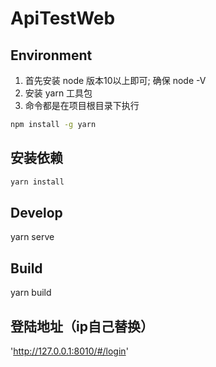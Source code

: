 # ApiTestWeb

## Environment

1. 首先安装  node  版本10以上即可; 确保 node -V
2. 安装 yarn 工具包
3. 命令都是在项目根目录下执行

```bash
npm install -g yarn

```

## 安装依赖

```bash
yarn install
```

## Develop

yarn serve

## Build

yarn build

## 登陆地址（ip自己替换）

'http://127.0.0.1:8010/#/login'
